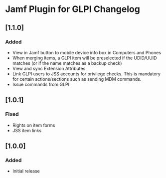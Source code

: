 # Jamf Plugin for GLPI Changelog

## [1.1.0]

### Added
- View in Jamf button to mobile device info box in Computers and Phones
- When merging items, a GLPI item will be preselected if the UDID/UUID matches (or if the name matches as a backup check)
- View and sync Extension Attributes
- Link GLPI users to JSS accounts for privilege checks. This is mandatory for certain actions/sections such as sending MDM commands.
- Issue commands from GLPI

## [1.0.1]

### Fixed
- Rights on item forms
- JSS item links

## [1.0.0]

### Added
- Initial release
